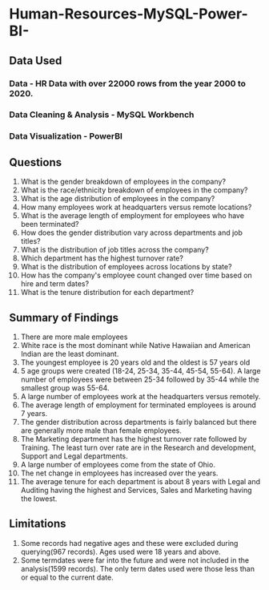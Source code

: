 # Human-Resources-MySQL-Power-BI-

## Data Used 
### Data - HR Data with over 22000 rows from the year 2000 to 2020.

### Data Cleaning & Analysis - MySQL Workbench

### Data Visualization - PowerBI

## Questions

1. What is the gender breakdown of employees in the company?
2. What is the race/ethnicity breakdown of employees in the company?
3. What is the age distribution of employees in the company?
4. How many employees work at headquarters versus remote locations?
5. What is the average length of employment for employees who have been terminated?
6. How does the gender distribution vary across departments and job titles?
7. What is the distribution of job titles across the company?
8. Which department has the highest turnover rate?
9. What is the distribution of employees across locations by state?
10. How has the company's employee count changed over time based on hire and term dates?
11. What is the tenure distribution for each department?

## Summary of Findings
1. There are more male employees
2. White race is the most dominant while Native Hawaiian and American Indian are the least dominant.
3. The youngest employee is 20 years old and the oldest is 57 years old
4. 5 age groups were created (18-24, 25-34, 35-44, 45-54, 55-64). A large number of employees were between 25-34 followed by 35-44 while the smallest group was 55-64.
5. A large number of employees work at the headquarters versus remotely.
6. The average length of employment for terminated employees is around 7 years.
7. The gender distribution across departments is fairly balanced but there are generally more male than female employees.
8. The Marketing department has the highest turnover rate followed by Training. The least turn over rate are in the Research and development, Support and Legal departments.
9. A large number of employees come from the state of Ohio.
10. The net change in employees has increased over the years.
11. The average tenure for each department is about 8 years with Legal and Auditing having the highest and Services, Sales and Marketing having the lowest.

## Limitations
1. Some records had negative ages and these were excluded during querying(967 records). Ages used were 18 years and above.
2. Some termdates were far into the future and were not included in the analysis(1599 records). The only term dates used were those less than or equal to the current date.

